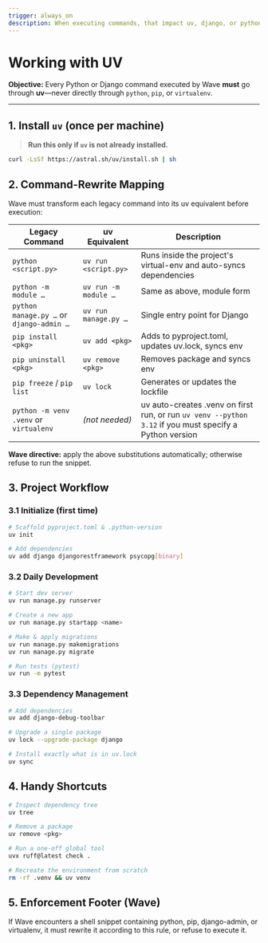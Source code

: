 ```yaml
---
trigger: always_on
description: When executing commands, that impact uv, django, or python
---
```


# Working with UV

**Objective:** Every Python or Django command executed by Wave **must** go through **uv**—never directly through `python`, `pip`, or `virtualenv`.

---

## 1. Install `uv` (once per machine)

> **Run this only if `uv` is not already installed.**

```bash
curl -LsSf https://astral.sh/uv/install.sh | sh
```


## 2. Command-Rewrite Mapping

Wave must transform each legacy command into its uv equivalent before execution:

| Legacy Command | uv Equivalent | Description |
|---|---|---|
| `python <script.py>` | `uv run <script.py>` | Runs inside the project's virtual-env and auto-syncs dependencies |
| `python -m module …` | `uv run -m module …` | Same as above, module form |
| `python manage.py …` or `django-admin …` | `uv run manage.py …` | Single entry point for Django |
| `pip install <pkg>` | `uv add <pkg>` | Adds to pyproject.toml, updates uv.lock, syncs env |
| `pip uninstall <pkg>` | `uv remove <pkg>` | Removes package and syncs env |
| `pip freeze` / `pip list` | `uv lock` | Generates or updates the lockfile |
| `python -m venv .venv` or `virtualenv` | *(not needed)* | uv auto-creates .venv on first run, or run `uv venv --python 3.12` if you must specify a Python version |

**Wave directive:** apply the above substitutions automatically; otherwise refuse to run the snippet.


## 3. Project Workflow

### 3.1 Initialize (first time)
```bash
# Scaffold pyproject.toml & .python-version
uv init 

# Add dependencies
uv add django djangorestframework psycopg[binary]
```


### 3.2 Daily Development
```bash
# Start dev server
uv run manage.py runserver

# Create a new app
uv run manage.py startapp <name>

# Make & apply migrations
uv run manage.py makemigrations
uv run manage.py migrate

# Run tests (pytest)
uv run -m pytest
```


### 3.3 Dependency Management
```bash
# Add dependencies
uv add django-debug-toolbar        

# Upgrade a single package
uv lock --upgrade-package django   

# Install exactly what is in uv.lock
uv sync                            
```

## 4. Handy Shortcuts
```bash
# Inspect dependency tree
uv tree

# Remove a package
uv remove <pkg>

# Run a one-off global tool
uvx ruff@latest check .

# Recreate the environment from scratch
rm -rf .venv && uv venv
```


## 5. Enforcement Footer (Wave)

If Wave encounters a shell snippet containing python, pip, django-admin, or virtualenv, it must rewrite it according to this rule, or refuse to execute it.